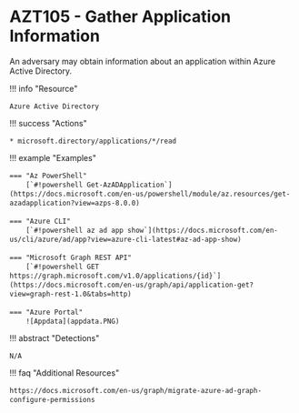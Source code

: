 # AZT105 - Gather Application Information

An adversary may obtain information about an application within Azure Active Directory.

!!! info "Resource" 

	Azure Active Directory

!!! success "Actions"

	* microsoft.directory/applications/*/read

!!! example "Examples"

    === "Az PowerShell"
		[`#!powershell Get-AzADApplication`](https://docs.microsoft.com/en-us/powershell/module/az.resources/get-azadapplication?view=azps-8.0.0)

    === "Azure CLI"	
		[`#!powershell az ad app show`](https://docs.microsoft.com/en-us/cli/azure/ad/app?view=azure-cli-latest#az-ad-app-show)

    === "Microsoft Graph REST API"	
		[`#!powershell GET https://graph.microsoft.com/v1.0/applications/{id}`](https://docs.microsoft.com/en-us/graph/api/application-get?view=graph-rest-1.0&tabs=http)

    === "Azure Portal"
    	![Appdata](appdata.PNG)
 
!!! abstract "Detections"

	N/A

!!! faq "Additional Resources"

	https://docs.microsoft.com/en-us/graph/migrate-azure-ad-graph-configure-permissions